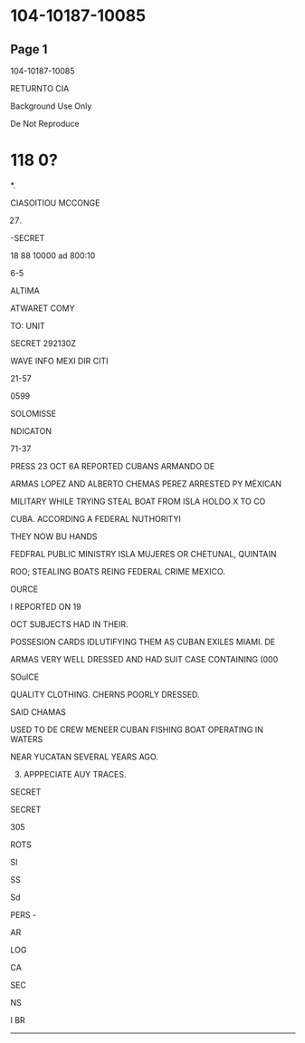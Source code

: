 # 104-10187-10085

## Page 1

104-10187-10085

RETURNTO CIA

Background Use Only

De Not Reproduce

# 118 0?

*.

CIASOITIOU MCCONGE

27.

-SECRET

18 88 10000 ad 800:10

6-5

ALTIMA

ATWARET COMY

TO: UNIT

SECRET 292130Z

WAVE INFO MEXI DIR CITI

21-57

0599

SOLOMISSE

NDICATON

71-37

PRESS 23 OCT 6A REPORTED CUBANS ARMANDO DE

ARMAS LOPEZ AND ALBERTO CHEMAS PEREZ ARRESTED PY MÉXICAN

MILITARY WHILE TRYING STEAL BOAT FROM ISLA HOLDO X TO CO

CUBA. ACCORDING A FEDERAL NUTHORITYI

THEY NOW BU HANDS

FEDFRAL PUBLIC MINISTRY ISLA MUJERES OR CHETUNAL, QUINTAIN

ROO; STEALING BOATS REING FEDERAL CRIME MEXICO.

OURCE

I REPORTED ON 19

OCT SUBJECTS HAD IN THEIR.

POSSESION CARDS IDLUTIFYING THEM AS CUBAN EXILES MIAMI. DE

ARMAS VERY WELL DRESSED AND HAD SUIT CASE CONTAINING (000

SOuICE

QUALITY CLOTHING. CHERNS POORLY DRESSED.

SAID CHAMAS

USED TO DE CREW MENEER CUBAN FISHING BOAT OPERATING IN WATERS

NEAR YUCATAN SEVERAL YEARS AGO.

3. APPPECIATE AUY TRACES.

SECRET

SECRET

305

ROTS

SI

SS

Sd

PERS -

AR

LOG

CA

SEC

NS

I BR

---

